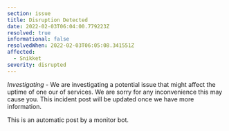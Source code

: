 ```yaml
---
section: issue
title: Disruption Detected
date: 2022-02-03T06:04:00.779223Z
resolved: true
informational: false
resolvedWhen: 2022-02-03T06:05:08.341551Z
affected:
  - Snikket
severity: disrupted
---
```

*Investigating* - We are investigating a potential issue that might affect the uptime of one our of services. We are sorry for any inconvenience this may cause you. This incident post will be updated once we have more information.

This is an automatic post by a monitor bot.
        